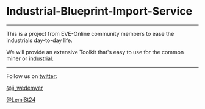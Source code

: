 # Industrial-Blueprint-Import-Service
---

This is a project from EVE-Online community members to ease the industrials day-to-day life.

We will provide an extensive Toolkit that's easy to use for the common miner or industrial.

---

Follow us on [twitter](https://twitter.com):

[@jj_wedemyer](https://twitter.com/jj_wedemyer)

[@LemiSt24](https://twitter.com/LemiSt24)
